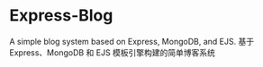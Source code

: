 # Express-Blog
A simple blog system based on Express, MongoDB, and EJS. 基于 Express、MongoDB 和 EJS 模板引擎构建的简单博客系统
